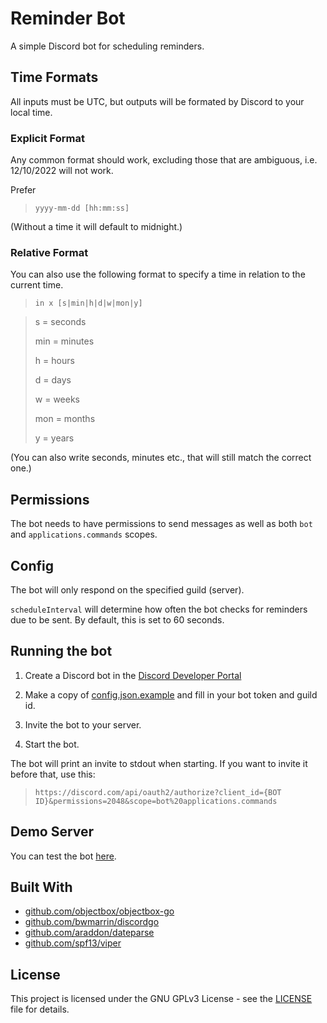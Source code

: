 # Reminder Bot

A simple Discord bot for scheduling reminders.

## Time Formats

All inputs must be UTC, but outputs will be formated by Discord to your local time.

### Explicit Format

Any common format should work, excluding those that are ambiguous, i.e. 12/10/2022 will not work.

Prefer

> `yyyy-mm-dd [hh:mm:ss]`

(Without a time it will default to midnight.)

### Relative Format

You can also use the following format to specify a time in relation to the current time.

> `in x [s|min|h|d|w|mon|y]`

> s = seconds
>
> min = minutes
>
> h = hours
>
> d = days
>
> w = weeks
>
> mon = months
>
> y = years

(You can also write seconds, minutes etc., that will still match the correct one.)

## Permissions

The bot needs to have permissions to send messages as well as both `bot` and `applications.commands` scopes.

## Config

The bot will only respond on the specified guild (server).

`scheduleInterval` will determine how often the bot checks for reminders due to be sent. By default, this is set to 60 seconds.

## Running the bot

1. Create a Discord bot in the [Discord Developer Portal](https://discord.com/developers/applications)

2. Make a copy of [config.json.example](config.json.example) and fill in your bot token and guild id.

3. Invite the bot to your server.

4. Start the bot.

The bot will print an invite to stdout when starting. If you want to invite it before that, use this:

> `https://discord.com/api/oauth2/authorize?client_id={BOT ID}&permissions=2048&scope=bot%20applications.commands`

## Demo Server

You can test the bot [here](https://discord.gg/VZx3qRgYDb).

## Built With

* [github.com/objectbox/objectbox-go](https://github.com/objectbox/objectbox-go)
* [github.com/bwmarrin/discordgo](https://github.com/bwmarrin/discordgo)
* [github.com/araddon/dateparse](https://github.com/araddon/dateparse)
* [github.com/spf13/viper](https://github.com/spf13/viper)

## License

This project is licensed under the GNU GPLv3 License - see the [LICENSE](LICENSE) file for details.
